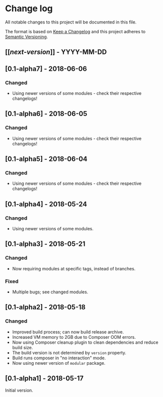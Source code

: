 # Change log
All notable changes to this project will be documented in this file.

The format is based on [Keep a Changelog](http://keepachangelog.com/)
and this project adheres to [Semantic Versioning](http://semver.org/).

## [[*next-version*]] - YYYY-MM-DD

## [0.1-alpha7] - 2018-06-06
### Changed
- Using newer versions of some modules - check their respective changelogs!

## [0.1-alpha6] - 2018-06-05
### Changed
- Using newer versions of some modules - check their respective changelogs!

## [0.1-alpha5] - 2018-06-04
### Changed
- Using newer versions of some modules - check their respective changelogs!

## [0.1-alpha4] - 2018-05-24
### Changed
- Using newer versions of some modules.

## [0.1-alpha3] - 2018-05-21
### Changed
- Now requiring modules at specific tags, instead of branches.

### Fixed
- Multiple bugs; see changed modules.

## [0.1-alpha2] - 2018-05-18
### Changed
- Improved build process; can now build release archive.
- Increased VM memory to 2GB due to Composer OOM errors.
- Now using Composer cleanup plugin to clean dependencies and reduce build size.
- The build version is not determined by `version` property.
- Build runs composer in "no interaction" mode.
- Now using newer version of `modular` package.

## [0.1-alpha1] - 2018-05-17
Initial version.
